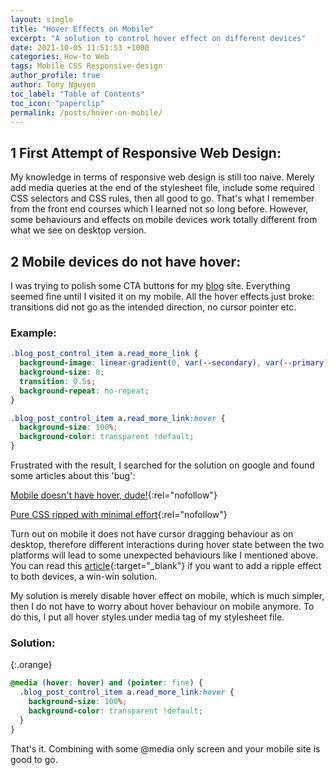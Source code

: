 ```yaml
---
layout: single
title: "Hover Effects on Mobile"
excerpt: "A solution to control hover effect on different devices"
date: 2021-10-05 11:51:53 +1000
categories: How-to Web
tags: Mobile CSS Responsive-design
author_profile: true
author: Tony Nguyen
toc_label: "Table of Contents"
toc_icon: "paperclip"
permalink: /posts/hover-on-mobile/
---
```


## 1 First Attempt of Responsive Web Design:

My knowledge in terms of responsive web design is still too naive. Merely add media queries at the end of the stylesheet file, include some required CSS selectors and CSS rules, then all good to go. That's what I remember from the front end courses which I learned not so long before. However, some behaviours and effects on mobile devices work totally different from what we see on desktop version.

## 2 Mobile devices do not have hover:

I was trying to polish some CTA buttons for my [blog](https://7onynguyen.com) site. Everything seemed fine until I visited it on my mobile. All the hover effects just broke: transitions did not go as the intended direction, no cursor pointer etc.

### Example:

```css
.blog_post_control_item a.read_more_link {
  background-image: linear-gradient(0, var(--secondary), var(--primary));
  background-size: 0;
  transition: 0.5s;
  background-repeat: no-repeat;
}

.blog_post_control_item a.read_more_link:hover {
  background-size: 100%;
  background-color: transparent !default;
}
```

Frustrated with the result, I searched for the solution on google and found some articles about this 'bug':

[Mobile doesn't have hover, dude!](https://bootcamp.uxdesign.cc/mobile-doesnt-have-hover-dude-b37e8e0b586e){:rel="nofollow"}

[Pure CSS ripped with minimal effort](https://codepen.io/finnhvman/post/pure-css-ripple-with-minimal-effort){:rel="nofollow"}

Turn out on mobile it does not have cursor dragging behaviour as on desktop, therefore different interactions during hover state between the two platforms will lead to some unexpected behaviours like I mentioned above. You can read this [article](https://codepen.io/finnhvman/post/pure-css-ripple-with-minimal-effort){:target="\_blank"} if you want to add a ripple effect to both devices, a win-win solution.

My solution is merely disable hover effect on mobile, which is much simpler, then I do not have to worry about hover behaviour on mobile anymore. To do this, I put all hover styles under media tag of my stylesheet file.

### Solution:

{:.orange}

```css
@media (hover: hover) and (pointer: fine) {
  .blog_post_control_item a.read_more_link:hover {
    background-size: 100%;
    background-color: transparent !default;
  }
}
```

That's it. Combining with some <span class="--code">@media only screen</span> and your mobile site is good to go.
